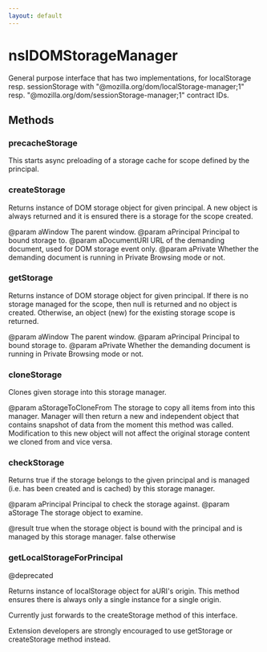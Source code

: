 ```yaml
---
layout: default
---
```


# nsIDOMStorageManager #

General purpose interface that has two implementations, for localStorage
resp. sessionStorage with "@mozilla.org/dom/localStorage-manager;1" resp.
"@mozilla.org/dom/sessionStorage-manager;1" contract IDs.


## Methods ##

### precacheStorage ###

This starts async preloading of a storage cache for scope
defined by the principal.


### createStorage ###

Returns instance of DOM storage object for given principal.
A new object is always returned and it is ensured there is
a storage for the scope created.

@param aWindow
   The parent window.
@param aPrincipal
   Principal to bound storage to.
@param aDocumentURI
   URL of the demanding document, used for DOM storage event only.
@param aPrivate
   Whether the demanding document is running in Private Browsing mode or not.


### getStorage ###

Returns instance of DOM storage object for given principal.
If there is no storage managed for the scope, then null is returned and
no object is created.  Otherwise, an object (new) for the existing storage
scope is returned.

@param aWindow
   The parent window.
@param aPrincipal
   Principal to bound storage to.
@param aPrivate
   Whether the demanding document is running in Private Browsing mode or not.


### cloneStorage ###

Clones given storage into this storage manager.

@param aStorageToCloneFrom
   The storage to copy all items from into this manager.  Manager will then
   return a new and independent object that contains snapshot of data from
   the moment this method was called.  Modification to this new object will
   not affect the original storage content we cloned from and vice versa.


### checkStorage ###

Returns true if the storage belongs to the given principal and is managed
(i.e. has been created and is cached) by this storage manager.

@param aPrincipal
   Principal to check the storage against.
@param aStorage
   The storage object to examine.

@result
   true when the storage object is bound with the principal and is managed
        by this storage manager.
   false otherwise


### getLocalStorageForPrincipal ###

@deprecated

Returns instance of localStorage object for aURI's origin.
This method ensures there is always only a single instance
for a single origin.

Currently just forwards to the createStorage method of this
interface.

Extension developers are strongly encouraged to use getStorage
or createStorage method instead.

